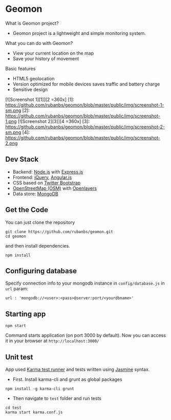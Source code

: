 ﻿# Geomon

What is Geomon project?
* Geomon project is a lightweight and simple monitoring system.

What you can do with Geomon?
* View your current location on the map
* Save your history of movement

Basic features
* HTML5 geolocation
* Version optimized for mobile devices saves traffic and battery charge
* Sensitive design

[![Screenshot 1][1]][2 =360x]
[1]: https://github.com/rubanbs/geomon/blob/master/public/img/screenshot-1-sm.png
[2]: https://github.com/rubanbs/geomon/blob/master/public/img/screenshot-1.png
[![Screenshot 2][3]][4 =360x]
[3]: https://github.com/rubanbs/geomon/blob/master/public/img/screenshot-2-sm.png
[4]: https://github.com/rubanbs/geomon/blob/master/public/img/screenshot-2.png

## Dev Stack

* Backend: [Node.js](http://nodejs.org/) with [Express.js](http://expressjs.com/)
* Frontend: [jQuery](http://jquery.com/), [Angular.js](https://angularjs.org/)
* CSS based on [Twitter Bootstrap](http://getbootstrap.com/)
* [OpenStreetMap (OSM)](https://www.openstreetmap.org) with [Openlayers](http://openlayers.org/)
* Data store: [MongoDB](http://www.mongodb.org/)

## Get the Code

You can just clone the repository

```
git clone https://github.com/rubanbs/geomon.git
cd geomon
```

and then install dependencies.

```
npm install
```

## Configuring database

Specify connection info to your mongodb instance in `config/database.js` in `url` param:
```
url : 'mongodb://<user>:<pass>@server:port/<yourdbname>'
```

## Starting app

```
npm start
```

Command starts application (on port 3000 by default). Now you can access it in your browser at `http://localhost:3000/`

## Unit test

App used [Karma test runner](http://karma-runner.github.io/0.12/index.html) and tests written using [Jasmine](http://jasmine.github.io/) syntax.

* First. Install karma-cli and grunt as global packages
```
npm install -g karma-cli grunt
```
* Then navigate to `test` folder and run tests
```
cd test
karma start karma.conf.js
```